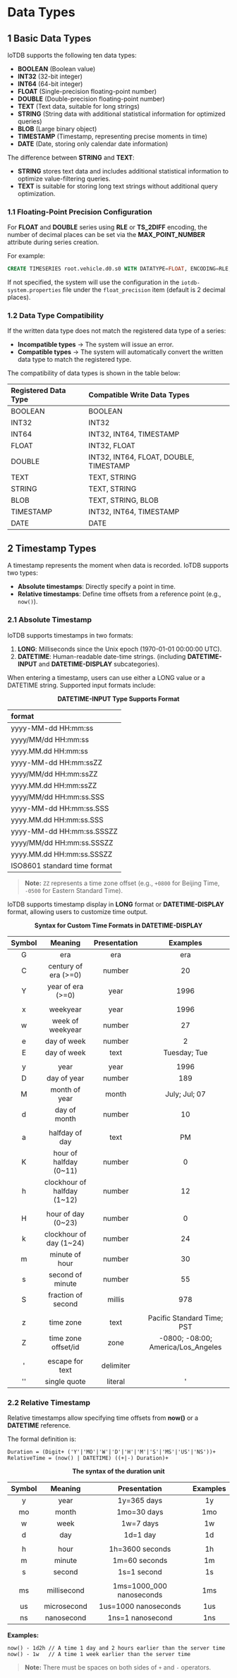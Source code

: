 <!--

    Licensed to the Apache Software Foundation (ASF) under one
    or more contributor license agreements.  See the NOTICE file
    distributed with this work for additional information
    regarding copyright ownership.  The ASF licenses this file
    to you under the Apache License, Version 2.0 (the
    "License"); you may not use this file except in compliance
    with the License.  You may obtain a copy of the License at
    
        http://www.apache.org/licenses/LICENSE-2.0
    
    Unless required by applicable law or agreed to in writing,
    software distributed under the License is distributed on an
    "AS IS" BASIS, WITHOUT WARRANTIES OR CONDITIONS OF ANY
    KIND, either express or implied.  See the License for the
    specific language governing permissions and limitations
    under the License.

-->

# Data Types

## 1 Basic Data Types

IoTDB supports the following ten data types:

- **BOOLEAN** (Boolean value)
- **INT32** (32-bit integer)
- **INT64** (64-bit integer)
- **FLOAT** (Single-precision floating-point number)
- **DOUBLE** (Double-precision floating-point number)
- **TEXT** (Text data, suitable for long strings)
- **STRING** (String data with additional statistical information for optimized queries)
- **BLOB** (Large binary object)
- **TIMESTAMP** (Timestamp, representing precise moments in time)
- **DATE** (Date, storing only calendar date information)

The difference between **STRING** and **TEXT**:

- **STRING** stores text data and includes additional statistical information to optimize value-filtering queries.
- **TEXT** is suitable for storing long text strings without additional query optimization.

### 1.1 Floating-Point Precision Configuration

For **FLOAT** and **DOUBLE** series using **RLE** or **TS_2DIFF** encoding, the number of decimal places can be set via the **MAX_POINT_NUMBER** attribute during series creation.

For example:  

```SQL
CREATE TIMESERIES root.vehicle.d0.s0 WITH DATATYPE=FLOAT, ENCODING=RLE, 'MAX_POINT_NUMBER'='2';
```

If not specified, the system will use the configuration in the `iotdb-system.properties` file under the `float_precision` item (default is 2 decimal places).  

### 1.2 Data Type Compatibility

If the written data type does not match the registered data type of a series:  

- **Incompatible types** → The system will issue an error.
- **Compatible types** → The system will automatically convert the written data type to match the registered type.

The compatibility of data types is shown in the table below:  

| Registered Data Type | Compatible Write Data Types            |
| :------------------- | :------------------------------------- |
| BOOLEAN              | BOOLEAN                                |
| INT32                | INT32                                  |
| INT64                | INT32, INT64, TIMESTAMP                |
| FLOAT                | INT32, FLOAT                           |
| DOUBLE               | INT32, INT64, FLOAT, DOUBLE, TIMESTAMP |
| TEXT                 | TEXT, STRING                           |
| STRING               | TEXT, STRING                           |
| BLOB                 | TEXT, STRING, BLOB                     |
| TIMESTAMP            | INT32, INT64, TIMESTAMP                |
| DATE                 | DATE                                   |

## 2 Timestamp Types

A timestamp represents the moment when data is recorded. IoTDB supports two types:

- **Absolute timestamps**: Directly specify a point in time.
- **Relative timestamps**: Define time offsets from a reference point (e.g., `now()`).

### 2.1 Absolute Timestamp

IoTDB supports timestamps in two formats:

1. **LONG**: Milliseconds since the Unix epoch (1970-01-01 00:00:00 UTC).
2. **DATETIME**: Human-readable date-time strings. (including **DATETIME-INPUT** and **DATETIME-DISPLAY** subcategories).  

When entering a timestamp, users can use either a LONG value or a DATETIME string. Supported input formats include:

<div style="text-align: center;">

**DATETIME-INPUT Type Supports Format**


| format                       |
| :--------------------------- |
| yyyy-MM-dd HH:mm:ss          |
| yyyy/MM/dd HH:mm:ss          |
| yyyy.MM.dd HH:mm:ss          |
| yyyy-MM-dd HH:mm:ssZZ        |
| yyyy/MM/dd HH:mm:ssZZ        |
| yyyy.MM.dd HH:mm:ssZZ        |
| yyyy/MM/dd HH:mm:ss.SSS      |
| yyyy-MM-dd HH:mm:ss.SSS      |
| yyyy.MM.dd HH:mm:ss.SSS      |
| yyyy-MM-dd HH:mm:ss.SSSZZ    |
| yyyy/MM/dd HH:mm:ss.SSSZZ    |
| yyyy.MM.dd HH:mm:ss.SSSZZ    |
| ISO8601 standard time format |


</div>

> **Note:** `ZZ` represents a time zone offset (e.g., `+0800` for Beijing Time, `-0500` for Eastern Standard Time).

IoTDB supports timestamp display in **LONG** format or **DATETIME-DISPLAY** format, allowing users to customize time output. 

<div style="text-align: center;">

**Syntax for Custom Time Formats in DATETIME-DISPLAY**


| Symbol |           Meaning           | Presentation |              Examples              |
| :----: | :-------------------------: | :----------: | :--------------------------------: |
|   G    |             era             |     era      |                era                 |
|   C    |    century of era (>=0)     |    number    |                 20                 |
|   Y    |      year of era (>=0)      |     year     |                1996                |
|        |                             |              |                                    |
|   x    |          weekyear           |     year     |                1996                |
|   w    |      week of weekyear       |    number    |                 27                 |
|   e    |         day of week         |    number    |                 2                  |
|   E    |         day of week         |     text     |            Tuesday; Tue            |
|        |                             |              |                                    |
|   y    |            year             |     year     |                1996                |
|   D    |         day of year         |    number    |                189                 |
|   M    |        month of year        |    month     |           July; Jul; 07            |
|   d    |        day of month         |    number    |                 10                 |
|        |                             |              |                                    |
|   a    |       halfday of day        |     text     |                 PM                 |
|   K    |   hour of halfday (0~11)    |    number    |                 0                  |
|   h    | clockhour of halfday (1~12) |    number    |                 12                 |
|        |                             |              |                                    |
|   H    |     hour of day (0~23)      |    number    |                 0                  |
|   k    |   clockhour of day (1~24)   |    number    |                 24                 |
|   m    |       minute of hour        |    number    |                 30                 |
|   s    |      second of minute       |    number    |                 55                 |
|   S    |     fraction of second      |    millis    |                978                 |
|        |                             |              |                                    |
|   z    |          time zone          |     text     |     Pacific Standard Time; PST     |
|   Z    |     time zone offset/id     |     zone     | -0800; -08:00; America/Los_Angeles |
|        |                             |              |                                    |
|   '    |       escape for text       |  delimiter   |                                    |
|   ''   |        single quote         |   literal    |                 '                  |

</div>

### 2.2 Relative Timestamp

Relative timestamps allow specifying time offsets from **now()** or a **DATETIME** reference.

The formal definition is:  

```Plain
Duration = (Digit+ ('Y'|'MO'|'W'|'D'|'H'|'M'|'S'|'MS'|'US'|'NS'))+  
RelativeTime = (now() | DATETIME) ((+|-) Duration)+  
```

  <div style="text-align: center;">

  **The syntax of the duration unit**


  | Symbol |   Meaning   |       Presentation       | Examples |
  | :----: | :---------: | :----------------------: | :------: |
  |   y    |    year     |       1y=365 days        |    1y    |
  |   mo   |    month    |       1mo=30 days        |   1mo    |
  |   w    |    week     |        1w=7 days         |    1w    |
  |   d    |     day     |         1d=1 day         |    1d    |
  |        |             |                          |          |
  |   h    |    hour     |     1h=3600 seconds      |    1h    |
  |   m    |   minute    |      1m=60 seconds       |    1m    |
  |   s    |   second    |       1s=1 second        |    1s    |
  |        |             |                          |          |
  |   ms   | millisecond | 1ms=1000_000 nanoseconds |   1ms    |
  |   us   | microsecond |   1us=1000 nanoseconds   |   1us    |
  |   ns   | nanosecond  |     1ns=1 nanosecond     |   1ns    |

  </div>

**Examples:**  

```Plain
now() - 1d2h // A time 1 day and 2 hours earlier than the server time  
now() - 1w   // A time 1 week earlier than the server time  
```

> **Note:** There must be spaces on both sides of `+` and `-` operators.  